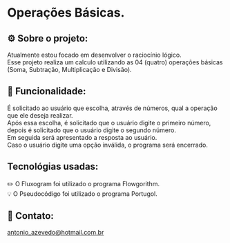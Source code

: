 # Operações Básicas.

## ⚙️ Sobre o projeto:
Atualmente estou focado em desenvolver o raciocínio lógico.<br>
Esse projeto realiza um calculo utilizando as 04 (quatro) operações básicas (Soma, Subtração, Multiplicação e Divisão).

## 📐 Funcionalidade:
É solicitado ao usuário que escolha, através de números, qual a operação que ele deseja realizar.<br>
Após essa escolha, é solicitado que o usuário digite o primeiro número, depois é solicitado que o usuário digite o segundo número.<br>
Em seguida será apresentado a resposta ao usuário.<br>
Caso o usuário digite uma opção inválida, o programa será encerrado.<br>

## Tecnológias usadas:
✏️ O Fluxogram foi utilizado o programa Flowgorithm.<br>
💡  O Pseudocódigo foi utilizado o programa Portugol.

## 📧 Contato:
antonio_azevedo@hotmail.com.br
